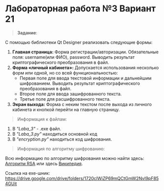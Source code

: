 <h1> Лабораторная работа №3 Вариант 21</h1>

> __Задание__: 

C помощью библиотеки Qt Designer реализовать следующие формы:
1. __Главная страница:__ Форма регистрации/авторизации. Обязательные поля:
username(или ФИО), password. Выводить результат криптографического преобразования в
файл.
2. __Форма «личный кабинета»:__ Допускается использования несколько форм или одной, но со всей функциональностью:  
    - Первая поле для ввода текстовой информации и дальнейшим шифрованием. Выводить результат криптографического преобразования в файл.
    - Второе поле для ввода зашифрованного текста.
    - Третье поле для расшифрованного текста.
3. __Экран выхода:__ Форма с неким текстом после выхода из личного кабинета и кнопкой перейти на главную страницу.

> Информация к файлам: 

1. В _"Laba_3"_ - .exe файл.
2. В _"Laba_3.py"_ находиться основной код
3. В _"encryption.py"_ находиться код шифрования. 

> Информация по алгоритму шифрованию:

Всю информацию по алгоритму шифрования можно найти здесь: [Алгоритм RSA](http://www.michurin.net/computer-science/rsa.html) или здесь [Википедия](https://ru.wikipedia.org/wiki/RSA).

Ссылка на exe-шник:
https://drive.google.com/drive/folders/1720clWiZP69mQCtGmW2NvI9pF854GUit

